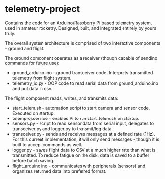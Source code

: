 # telemetry-project
Contains the code for an Arduino/Raspberry Pi based telemetry system, used in amateur rocketry. Designed, built, and integrated entirely by yours truly. 

The overall system architecture is comprised of two interactive components - ground and flight. 

The ground component operates as a receiver (though capable of sending commands for future use): 
* ground_arduino.ino - ground transceiver code. Interprets transmitted telemetry from flight system.
* telemetry_io.py - OOP code to read serial data from ground_arduino.ino and put data in csv.

The flight component reads, writes, and transmits data: 
* start_telem.sh - automation script to start camera and sensor code. Executed on startup.
* telemproj.service - enables Pi to run start_telem.sh on startup.
* sensors.py - script to read sensor data from serial input, delegates to transceiver.py and logger.py to transmit/log data.
* transceiver.py - sends and receives messages at a defined rate (1Hz). For this current implementation, it will only send messages - though it is built to accept commands as well.
* logger.py - saves flight data to CSV at a much higher rate than what is transmitted. To reduce fatigue on the disk, data is saved to a buffer before batch saving.
* flight_arduino.ino - communicates with peripherals (sensors) and organizes returned data into preferred format.
